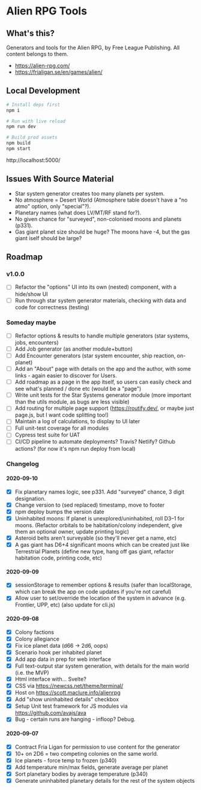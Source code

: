 # Alien RPG Tools

## What's this?

Generators and tools for the Alien RPG, by Free League Publishing. All content belongs to them.

* https://alien-rpg.com/
* https://frialigan.se/en/games/alien/

## Local Development

```bash
# Install deps first
npm i

# Run with live reload
npm run dev

# Build prod assets
npm build
npm start
```

http://localhost:5000/

## Issues With Source Material

* Star system generator creates too many planets per system.
* No atmosphere = Desert World (Atmosphere table doesn't have a "no atmo" option, only "special"?).
* Planetary names (what does LV/MT/RF stand for?).
* No given chance for "surveyed", non-colonised moons and planets (p331).
* Gas giant planet size should be huge? The moons have -4, but the gas giant iself should be large?

## Roadmap

### v1.0.0

* [ ] Refactor the "options" UI into its own (nested) component, with a hide/show UI
* [ ] Run through star system generator materials, checking with data and code for correctness (testing)

### Someday maybe

* [ ] Refactor options & results to handle multiple generators (star systems, jobs, encounters)
* [ ] Add Job generator (as another module+button)
* [ ] Add Encounter generators (star system encounter, ship reaction, on-planet)
* [ ] Add an "About" page with details on the app and the author, with some links - again easier to discover for Users.
* [ ] Add roadmap as a page in the app itself, so users can easily check and see what's planned / done etc (would be a "page")
* [ ] Write unit tests for the Star Systems generator module (more important than the utils module, as bugs are less visible)
* [ ] Add routing for multiple page support (https://routify.dev/, or maybe just page.js, but I want code splitting too!)
* [ ] Maintain a log of calculations, to display to UI later
* [ ] Full unit-test coverage for all modules
* [ ] Cypress test suite for UAT
* [ ] CI/CD pipeline to automate deployments? Travis? Netlify? Github actions? (for now it's npm run deploy from local)

### Changelog

#### 2020-09-10

* [x] Fix planetary names logic, see p331. Add "surveyed" chance, 3 digit designation.
* [x] Change version to (sed replaced) timestamp, move to footer
* [x] npm deploy bumps the version date
* [x] Uninhabited moons: If planet is unexplored/uninhabited, roll D3–1 for moons. (Refactor orbitals to be habitation/colony independent, give them an optional owner, update printing logic)
* [x] Asteroid belts aren't surveyable (so they'll never get a name, etc)
* [x] A gas giant has D6+4 significant moons which can be created just like Terrestrial Planets (define new type, hang off gas giant, refactor habitation code, printing code, etc)

#### 2020-09-09

* [x] sessionStorage to remember options & results (safer than localStorage, which can break the app on code updates if you're not careful)
* [x] Allow user to set/override the location of the system in advance (e.g. Frontier, UPP, etc) (also update for cli.js)

#### 2020-09-08

* [x] Colony factions
* [x] Colony allegiance
* [x] Fix ice planet data (d66 -> 2d6, oops)
* [x] Scenario hook per inhabited planet
* [x] Add app data in prep for web interface
* [x] Full text-output star system generation, with details for the main world (i.e. the MVP)
* [x] Html interface with... Svelte?
* [x] CSS via https://newcss.net/theme/terminal/
* [x] Host on https://scott.maclure.info/alienrpg
* [x] Add "show uninhabited details" checkbox
* [x] Setup Unit test framework for JS modules via https://github.com/avajs/ava
* [x] Bug - certain runs are hanging - infloop? Debug.

#### 2020-09-07

* [x] Contract Fria Ligan for permission to use content for the generator
* [x] 10+ on 2D6 = two competing colonies on the same world.
* [x] Ice planets - force temp to frozen (p340)
* [x] Add temperature min/max fields, generate average per planet
* [x] Sort planetary bodies by average temperature (p340)
* [x] Generate uninhabited planetary details for the rest of the system objects
